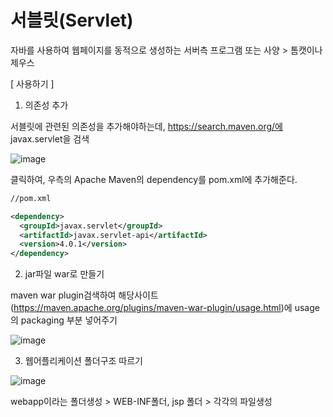 # 서블릿(Servlet)

자바를 사용하여 웹페이지를 동적으로 생성하는 서버측 프로그램 또는 사양 > 톰캣이나 제우스

[ 사용하기 ]

1. 의존성 추가

서블릿에 관련된 의존성을 추가해야하는데, https://search.maven.org/에 javax.servlet을 검색

![image](https://user-images.githubusercontent.com/85108615/202371919-4736a482-b497-495b-893b-652668243791.png)

클릭하여, 우측의 Apache Maven의 dependency를 pom.xml에 추가해준다.

```xml
//pom.xml

<dependency>
  <groupId>javax.servlet</groupId>
  <artifactId>javax.servlet-api</artifactId>
  <version>4.0.1</version>
</dependency>
```

2. jar파일 war로 만들기

maven war plugin검색하여 해당사이트(https://maven.apache.org/plugins/maven-war-plugin/usage.html)에 usage의 packaging 부분 넣어주기

![image](https://user-images.githubusercontent.com/85108615/202372945-b08529f4-58ff-482b-8049-8665e5a28d15.png)

3. 웹어플리케이션 폴더구조 따르기

![image](https://user-images.githubusercontent.com/85108615/202373138-c2dbe4d0-e1c8-4f11-a7b5-bee41790618e.png)


webapp이라는 폴더생성 >  WEB-INF폴더, jsp 폴더 > 각각의 파일생성

